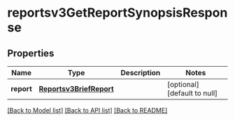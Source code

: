 # reportsv3GetReportSynopsisResponse

## Properties
Name | Type | Description | Notes
------------ | ------------- | ------------- | -------------
**report** | [**Reportsv3BriefReport**](Reportsv3BriefReport.md) |  | [optional] [default to null]

[[Back to Model list]](../README.md#documentation-for-models) [[Back to API list]](../README.md#documentation-for-api-endpoints) [[Back to README]](../README.md)



